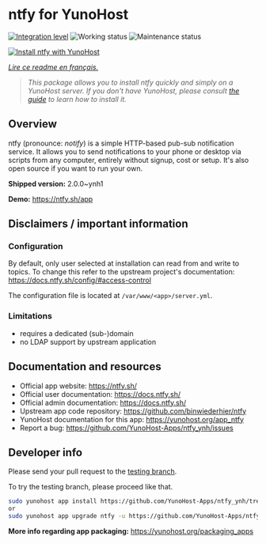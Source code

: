 <!--
N.B.: This README was automatically generated by https://github.com/YunoHost/apps/tree/master/tools/README-generator
It shall NOT be edited by hand.
-->

# ntfy for YunoHost

[![Integration level](https://dash.yunohost.org/integration/ntfy.svg)](https://dash.yunohost.org/appci/app/ntfy) ![Working status](https://ci-apps.yunohost.org/ci/badges/ntfy.status.svg) ![Maintenance status](https://ci-apps.yunohost.org/ci/badges/ntfy.maintain.svg)

[![Install ntfy with YunoHost](https://install-app.yunohost.org/install-with-yunohost.svg)](https://install-app.yunohost.org/?app=ntfy)

*[Lire ce readme en français.](./README_fr.md)*

> *This package allows you to install ntfy quickly and simply on a YunoHost server.
If you don't have YunoHost, please consult [the guide](https://yunohost.org/#/install) to learn how to install it.*

## Overview

ntfy (pronounce: *notify*) is a simple HTTP-based pub-sub notification service. It allows you to send notifications to your phone or desktop via scripts from any computer, entirely without signup, cost or setup. It's also open source if you want to run your own.


**Shipped version:** 2.0.0~ynh1

**Demo:** https://ntfy.sh/app
## Disclaimers / important information


### Configuration
By default, only user selected at installation can read from and write to topics. To change this refer to the upstream project's documentation: https://docs.ntfy.sh/config/#access-control

The configuration file is located at `/var/www/<app>/server.yml`.

### Limitations
- requires a dedicated (sub-)domain
- no LDAP support by upstream application


## Documentation and resources

* Official app website: <https://ntfy.sh/>
* Official user documentation: <https://docs.ntfy.sh/>
* Official admin documentation: <https://docs.ntfy.sh/>
* Upstream app code repository: <https://github.com/binwiederhier/ntfy>
* YunoHost documentation for this app: <https://yunohost.org/app_ntfy>
* Report a bug: <https://github.com/YunoHost-Apps/ntfy_ynh/issues>

## Developer info

Please send your pull request to the [testing branch](https://github.com/YunoHost-Apps/ntfy_ynh/tree/testing).

To try the testing branch, please proceed like that.

``` bash
sudo yunohost app install https://github.com/YunoHost-Apps/ntfy_ynh/tree/testing --debug
or
sudo yunohost app upgrade ntfy -u https://github.com/YunoHost-Apps/ntfy_ynh/tree/testing --debug
```

**More info regarding app packaging:** <https://yunohost.org/packaging_apps>
